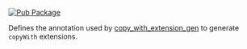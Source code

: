 [![Pub Package](https://img.shields.io/pub/v/copy_with_extension.svg)](https://pub.dev/packages/copy_with_extension)

Defines the annotation used by [copy_with_extension_gen](https://pub.dev/packages/copy_with_extension_gen) to generate `copyWith` extensions.